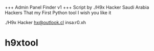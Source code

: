 +++ Admin Panel Finder v1 +++
Script by ./H9x Hacker
Saudi Arabia Hackers
That my First Python tool 
I wish you like it 

./H9x Hacker
hx@outlook.cl
insa:r0.xh


# h9xtool
